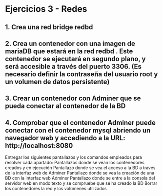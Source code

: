 # Ejercicios 3 - Redes

## 1. Crea una red bridge redbd
## 2. Crea un contenedor con una imagen de mariaDB que estará en la red redbd . Este contenedor se ejecutará en segundo plano, y será accesible a través del puerto 3306. (Es necesario definir la contraseña del usuario root y un volumen de datos persistente)
## 3. Crear un contenedor con Adminer que se pueda conectar al contenedor de la BD
## 4. Comprobar que el contenedor Adminer puede conectar con el contenedor mysql abriendo un navegador web y accediendo a la URL: http://localhost:8080

Entregar los siguientes pantallazos y los comandos empleados para resolver cada apartado:
Pantallazos donde se vean los contenedores creados y en ejecución
Pantallazo donde se vea el acceso a la BD a través de la interfaz web de Adminer
Pantallazo donde se vea la creación de una BD con la interfaz web Adminer
Pantallazo donde se entre a la consola del servidor web en modo texto y se compruebe que
se ha creado la BD
Borrar los contenedores la red y los volúmenes utilizados